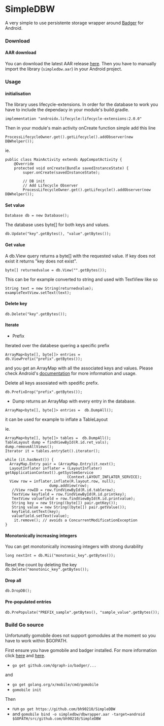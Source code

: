 # SimpleDBW
A very simple to use persistente storage wrapper around [Badger](https://github.com/dgraph-io/badger) for Android.

### Download

#### AAR download
You can download the latest AAR release [here](https://github.com/bh90210/SimpleDBW/releases). Then you have to manually import the library (```simpledbw.aar```) in your Android project.

### Usage

#### initialisation 

The library uses lifecycle-extensions. In order for the database to work you have to include the dependacy in your module's build.gradle.

```implementation "androidx.lifecycle:lifecycle-extensions:2.0.0"```

Then in your module's main activity onCreate function simple add this line

```ProcessLifecycleOwner.get().getLifecycle().addObserver(new DBWhelper());```

ie.
```
public class MainActivity extends AppCompatActivity {
    @Override
    protected void onCreate(Bundle savedInstanceState) {
        super.onCreate(savedInstanceState);

        // DB init
        // Add Lifecycle Observer
        ProcessLifecycleOwner.get().getLifecycle().addObserver(new DBWhelper());
```

#### Set value

```Database db = new Database();```

The database uses byte[] for both keys and values.

```db.Update("key".getBytes(), "value".getBytes());```

#### Get value

A db.View query returns a byte[] with the requested value. If key does not exist it returns "key does not exist".

```
byte[] returnedvalue = db.View("".getBytes());
```

This can be for example converted to string and used with TextView like so

```
String text = new String(returnedvalue);
exampleTextView.setText(text);
```

#### Delete key

```db.Delete("key".getBytes());```

#### Iterate

* Prefix

Iterated over the databese quering a specific prefix

```ArrayMap<byte[], byte[]> entries =  db.ViewPrefix("prefix".getBytes());```

and you get an ArrayMap with all the associated keys and values. Please check Android's [documentation](https://developer.android.com/reference/android/support/v4/util/ArrayMap) for more information and usage.

Delete all keys assosiated with spedific prefix.

```db.PrefixDrop("prefix".getBytes());```
                

* Dump returns an ArrayMap with every entry in the database.

```ArrayMap<byte[], byte[]> entries =  db.DumpAll();```

it can be used for example to inflate a TableLayout

ie. 
```
ArrayMap<byte[], byte[]> tables =  db.DumpAll();
TableLayout dump = findViewById(R.id.ret_vals);
dump.removeAllViews();
Iterator it = tables.entrySet().iterator();

while (it.hasNext()) {
  ArrayMap.Entry pair = (ArrayMap.Entry)it.next();
  LayoutInflater inflater = (LayoutInflater) getApplicationContext().getSystemService
                            (Context.LAYOUT_INFLATER_SERVICE);
  View row = inflater.inflate(R.layout.row, null);
                    dump.addView(row);
   //View rowID = row.findViewById(R.id.tableraw);
   TextView keyfield = row.findViewById(R.id.printkey);
   TextView valuefield = row.findViewById(R.id.printvalue);
   String key = new String((byte[]) pair.getKey());
   String value = new String((byte[]) pair.getValue());
   keyfield.setText(key);
   valuefield.setText(value);
    it.remove(); // avoids a ConcurrentModificationException
}
```         

#### Monotonically increasing integers

You can get monotonically increasing integers with strong durability

```long nextInt = db.Mii("monotonic_key".getBytes());```

Reset the count by deleting the key
```db.Delete("monotonic_key".getBytes());```

#### Drop all
```db.DropDB();```

#### Pre-populated entries
```db.PrePopulate("PREFIX_sample".getBytes(), "sample_value".getBytes());```

### Build Go source

Unfortunatly gomobile does not support gomodules at the moment so you have to work within $GOPATH.

First ensure you have gomobile and badger installed. For more information click [here](https://godoc.org/golang.org/x/mobile/cmd/gomobile) and [here](https://github.com/dgraph-io/badger).

* ```go get github.com/dgraph-io/badger/...```

and

* ```go get golang.org/x/mobile/cmd/gomobile```
* ```gomobile init```

Then

* run ```go get https://github.com/bh90210/SimpleDBW``` 
* and ```gomobile bind -o simpledbw/dbwrapper.aar -target=android $GOPATH/src/github.com/bh90210/SimpleDBW``` 
